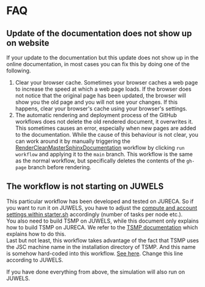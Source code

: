 # FAQ

## Update of the documentation does not show up on website

If your update to the documentation but this update does not show up in the online documentation, in most cases you can fix this by doing one of the following.   

1. Clear your browser cache. Sometimes your browser caches a web page to increase the speed at which a web page loads. If the browser does not notice that the original page has been updated, the browser will show you the old page and you will not see your changes. If this happens, clear your browser's cache using your browser's settings.
2. The automatic rendering and deployment process of the GitHub workflows does not delete the old rendered document, it overwrites it. This sometimes causes an error, especially when new pages are added to the documentation. While the cause of this behaviour is not clear, you can work around it by manually triggering the [RenderCleanMasterSphinxDocumentation](https://github.com/HPSCTerrSys/TSMP1_WorkflowEngine/actions/workflows/RenderCleanMainSphinxDocumentation.yml) workflow by clicking `run workflow` and applying it to the `main` branch. This workflow is the same as the normal workflow, but specifically deletes the contents of the `gh-page` branch before rendering.

## The workflow is not starting on JUWELS

This particular workflow has been developed and tested on JURECA. So if you want to run it on JUWELS, you have to adjust the [compute and account settings within starter.sh](https://github.com/HPSCTerrSys/TSMP1_WorkflowEngine/blob/main/ctrl/starter.sh#L33-L76) accordingly (number of tasks per node etc.).     
You also need to build TSMP on JUWELS, while this document only explains how to build TSMP on JURECA. We refer to the [TSMP documentation](https://hpscterrsys.github.io/TSMP/index.html) which explains how to do this.     
Last but not least, this workflow takes advantage of the fact that TSMP uses the JSC machine name in the installation directory of TSMP. And this name is somehow hard-coded into this workflow. [See here](https://github.com/HPSCTerrSys/TSMP1_WorkflowEngine/blob/main/ctrl/starter.sh#L110-L116). Change this line according to JUWELS.  

If you have done everything from above, the simulation will also run on JUWELS.
